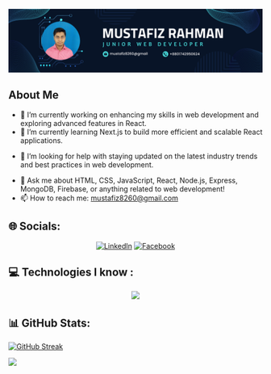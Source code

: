 ![Alt text](<asset/Navy Blue Geometric Technology LinkedIn Banner.png>)



## About Me
- 🔭 I’m currently working on enhancing my skills in web development and exploring advanced features in React.
- 🌱 I’m currently learning Next.js to build more efficient and scalable React applications.

<!-- Gap -->

- 🤔 I’m looking for help with staying updated on the latest industry trends and best practices in web development.

<!-- Gap -->

- 💬 Ask me about HTML, CSS, JavaScript, React, Node.js, Express, MongoDB, Firebase, or anything related to web development!
- 📫 How to reach me: mustafiz8260@gmail.com


## 🌐 Socials:
<p align="center">
<a href="https://www.linkedin.com/in/mustafiz-rahman-8482632a4">
    <img alt="LinkedIn" title="LinkedIn" height="48" width="48" src="https://cdn.simpleicons.org/linkedin"></a>
<a href="https://www.facebook.com/mdmustafiz.rahman.988">
    <img alt="Facebook" title="facebook" height="48" width="68" src="https://cdn.simpleicons.org/facebook"></a>
    
</p>


## 💻 Technologies  I know :

<!-- Gap -->
<p align="center">
  <a href="https://skillicons.dev">
    <img src="https://skillicons.dev/icons?i=git,html,css,tailwind,js,react,firebase,nodejs,express,mongodb" />
  </a>
</p>


## 📊 GitHub Stats:

[![GitHub Streak](https://github-readme-streak-stats.herokuapp.com?user=mustafiz82&theme=algolia&hide_border=true)](https://git.io/streak-stats)


![](http://github-profile-summary-cards.vercel.app/api/cards/profile-details?username=vn7n24fzkq&theme=default)




